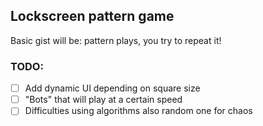 ## Lockscreen pattern game

Basic gist will be: pattern plays, you try to repeat it!

### TODO: 

- [ ] Add dynamic UI depending on square size
- [ ] "Bots" that will play at a certain speed
- [ ] Difficulties using algorithms also random one for chaos 
